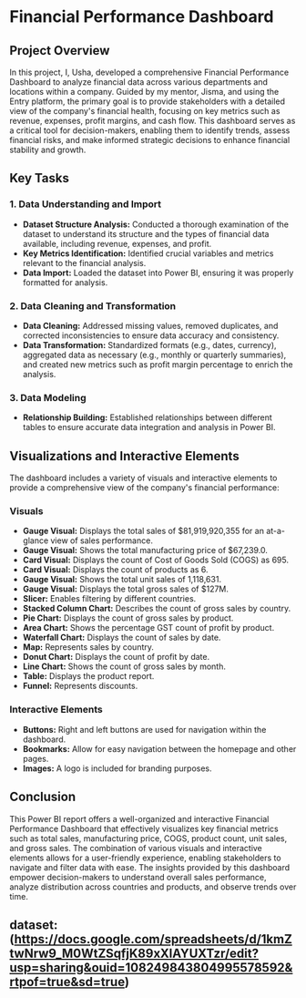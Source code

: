 # Financial Performance Dashboard

## Project Overview
In this project, I, Usha, developed a comprehensive Financial Performance Dashboard to analyze financial data across various departments and locations within a company. Guided by my mentor, Jisma, and using the Entry platform, the primary goal is to provide stakeholders with a detailed view of the company's financial health, focusing on key metrics such as revenue, expenses, profit margins, and cash flow. This dashboard serves as a critical tool for decision-makers, enabling them to identify trends, assess financial risks, and make informed strategic decisions to enhance financial stability and growth.

## Key Tasks

### 1. Data Understanding and Import
- **Dataset Structure Analysis:** Conducted a thorough examination of the dataset to understand its structure and the types of financial data available, including revenue, expenses, and profit.
- **Key Metrics Identification:** Identified crucial variables and metrics relevant to the financial analysis.
- **Data Import:** Loaded the dataset into Power BI, ensuring it was properly formatted for analysis.

### 2. Data Cleaning and Transformation
- **Data Cleaning:** Addressed missing values, removed duplicates, and corrected inconsistencies to ensure data accuracy and consistency.
- **Data Transformation:** Standardized formats (e.g., dates, currency), aggregated data as necessary (e.g., monthly or quarterly summaries), and created new metrics such as profit margin percentage to enrich the analysis.

### 3. Data Modeling
- **Relationship Building:** Established relationships between different tables to ensure accurate data integration and analysis in Power BI.

## Visualizations and Interactive Elements
The dashboard includes a variety of visuals and interactive elements to provide a comprehensive view of the company's financial performance:

### Visuals
- **Gauge Visual:** Displays the total sales of $81,919,920,355 for an at-a-glance view of sales performance.
- **Gauge Visual:** Shows the total manufacturing price of $67,239.0.
- **Card Visual:** Displays the count of Cost of Goods Sold (COGS) as 695.
- **Card Visual:** Displays the count of products as 6.
- **Gauge Visual:** Shows the total unit sales of 1,118,631.
- **Gauge Visual:** Displays the total gross sales of $127M.
- **Slicer:** Enables filtering by different countries.
- **Stacked Column Chart:** Describes the count of gross sales by country.
- **Pie Chart:** Displays the count of gross sales by product.
- **Area Chart:** Shows the percentage GST count of profit by product.
- **Waterfall Chart:** Displays the count of sales by date.
- **Map:** Represents sales by country.
- **Donut Chart:** Displays the count of profit by date.
- **Line Chart:** Shows the count of gross sales by month.
- **Table:** Displays the product report.
- **Funnel:** Represents discounts.

### Interactive Elements
- **Buttons:** Right and left buttons are used for navigation within the dashboard.
- **Bookmarks:** Allow for easy navigation between the homepage and other pages.
- **Images:** A logo is included for branding purposes.

## Conclusion
This Power BI report offers a well-organized and interactive Financial Performance Dashboard that effectively visualizes key financial metrics such as total sales, manufacturing price, COGS, product count, unit sales, and gross sales. The combination of various visuals and interactive elements allows for a user-friendly experience, enabling stakeholders to navigate and filter data with ease. The insights provided by this dashboard empower decision-makers to understand overall sales performance, analyze distribution across countries and products, and observe trends over time.

## dataset:(https://docs.google.com/spreadsheets/d/1kmZtwNrw9_M0WtZSqfjK89xXlAYUXTzr/edit?usp=sharing&ouid=108249843804995578592&rtpof=true&sd=true) 

